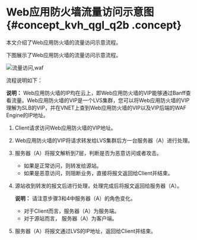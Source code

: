 # Web应用防火墙流量访问示意图 {#concept_kvh_qgl_q2b .concept}

本文介绍了Web应用防火墙的流量访问示意流程。

下图展示了Web应用防火墙的流量访问示意流程。

![流量访问,waf](http://static-aliyun-doc.oss-cn-hangzhou.aliyuncs.com/assets/img/15613/15662058938656_zh-CN.png)

流程说明如下：

**说明：** Web应用防火墙的IP均在云上，即Web应用防火墙的VIP能够通过Banff查看流量。Web应用防火墙的VIP是一个LVS集群，您可以将Web应用防火墙的VIP理解为SLB的VIP，并在VNET上查到Web应用防火墙的VIP以及VIP后端的WAF Engine的IP地址。

1.  Client请求访问Web应用防火墙的VIP地址。
2.  Web应用防火墙的VIP将请求转发给LVS集群后方一台服务器（A）进行处理。
3.  服务器（A）将报文解析到7层，判断是否为恶意访问或者攻击。
    -   如果是正常访问，则转发给源站。
    -   如果是恶意访问，则阻断业务，直接将报文返回给Client并结束。
4.  源站收到转发的报文后进行处理，处理完成后将报文返回给服务器（A）。

    **说明：** 请注意步骤3和4中服务器（A）的角色变化。

    -   对于Client而言，服务器（A）为服务端。
    -   对于源站而言， 服务器（A）为客户端。
5.  服务器（A）将报文通过LVS的IP地址，返回给Client并结束。

